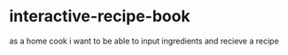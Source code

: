 # interactive-recipe-book

as a home cook
i want to be able to input ingredients and recieve a recipe
